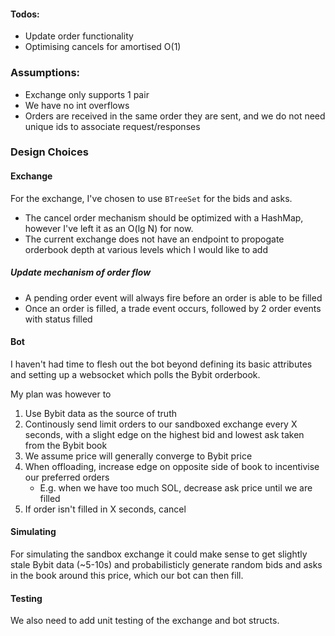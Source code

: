 #### Todos:
- Update order functionality
- Optimising cancels for amortised O(1)

### Assumptions:
- Exchange only supports 1 pair
- We have no int overflows
- Orders are received in the same order they are sent, and we do not need unique ids to associate request/responses

### Design Choices 

#### Exchange

For the exchange, I've chosen to use `BTreeSet` for the bids and asks.
- The cancel order mechanism should be optimized with a HashMap, however I've left it as an O(lg N) for now.
- The current exchange does not have an endpoint to propogate orderbook depth at various levels which I would like to add

##### Update mechanism of order flow
- A pending order event will always fire before an order is able to be filled
- Once an order is filled, a trade event occurs, followed by 2 order events with status filled

#### Bot

I haven't had time to flesh out the bot beyond defining its basic attributes and setting up a websocket which polls the Bybit orderbook.

My plan was however to 
1. Use Bybit data as the source of truth 
2. Continously send limit orders to our sandboxed exchange every X seconds, with a slight edge on the highest bid and lowest ask taken from the Bybit book
3. We assume price will generally converge to Bybit price
4. When offloading, increase edge on opposite side of book to incentivise our preferred orders
    - E.g. when we have too much SOL, decrease ask price until we are filled
5. If order isn't filled in X seconds, cancel


#### Simulating

For simulating the sandbox exchange it could make sense to get slightly stale Bybit data (~5-10s) and probabilisticly generate random bids and asks in the book around this price, which our bot can then fill.


#### Testing 

We also need to add unit testing of the exchange and bot structs.
